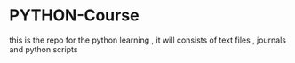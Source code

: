# PYTHON-Course
this is the repo for the python learning , it will consists of text files , journals and python scripts
